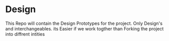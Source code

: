 # Design
This Repo will contain the Design Prototypes for the project. Only Design's and interchangeables.
its Easier if we work togther than Forking the project into diffrent intities 

